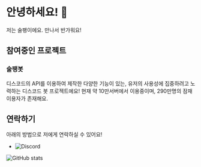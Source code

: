 # 안녕하세요! 👋
저는 술팽이에요. 만나서 반가워요!

## 참여중인 프로젝트
### 술팽봇
디스코드의 API를 이용하여 제작한 다양한 기능이 있는, 유저의 사용성에 집중하려고 노력하는 디스코드 봇 프로젝트에요!
현재 약 10만서버에서 이용중이며, 290만명의 잠재 이용자가 존재해요.

## 연락하기
아래의 방법으로 저에게 연락하실 수 있어요!
* ![Discord](https://img.shields.io/badge/-%40penggin-5865F2?style=flat-square&logo=Discord&logoColor=white&link=https%3A%2F%2Fdiscord.com%2Fusers%2F414715506340134913)


![GitHub stats](https://github-readme-stats.vercel.app/api?username=penggin&show_icons=true&theme=radical)
